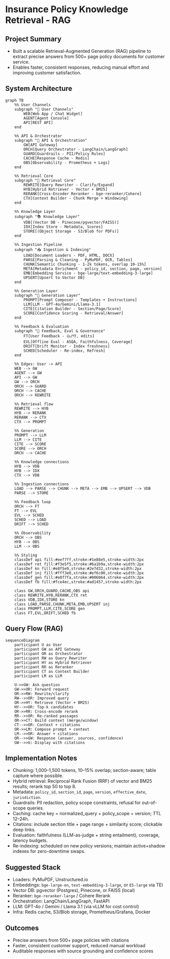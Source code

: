 # Insurance Policy Knowledge Retrieval - RAG

## Project Summary
- Built a scalable Retrieval-Augmented Generation (RAG) pipeline to extract precise answers from 500+ page policy documents for customer service.
- Enables faster, consistent responses, reducing manual effort and improving customer satisfaction.

##  System Architecture

```mermaid
graph TB
    %% User Channels
    subgraph "🎯 User Channels"
        WEB[Web App / Chat Widget]
        AGENT[Agent Console]
        API[REST API]
    end

    %% API & Orchestrator
    subgraph "🧩 API & Orchestration"
        GW[API Gateway]
        ORCH[Query Orchestrator - LangChain/LangGraph]
        GUARD[Guardrails - PII/Policy Rules]
        CACHE[Response Cache - Redis]
        OBS[Observability - Prometheus + Logs]
    end

    %% Retrieval Core
    subgraph "🔎 Retrieval Core"
        REWRITE[Query Rewriter - Clarify/Expand]
        HYB[Hybrid Retriever - Vector + BM25]
        RERANK[Cross-Encoder Reranker - bge-reranker/Cohere]
        CTX[Context Builder - Chunk Merge + Windowing]
    end

    %% Knowledge Layer
    subgraph "📚 Knowledge Layer"
        VDB[(Vector DB - Pinecone/pgvector/FAISS)]
        IDX[Index Store - Metadata, Scores]
        STORE[(Object Storage - S3/Blob for PDFs)]
    end

    %% Ingestion Pipeline
    subgraph "📥 Ingestion & Indexing"
        LOAD[Document Loaders - PDF, HTML, DOCX]
        PARSE[Parsing & Cleaning - PyMuPDF, OCR, Tables]
        CHUNK[Semantic Chunking - 1-2k tokens, overlap 10-15%]
        META[Metadata Enrichment - policy_id, section, page, version]
        EMB[Embedding Service - bge-large/text-embedding-3-large]
        UPSERT[Upsert to Vector DB]
    end

    %% Generation Layer
    subgraph "🧠 Generation Layer"
        PROMPT[Prompt Composer - Templates + Instructions]
        LLM[LLM - GPT-4o/Gemini/Llama-3.1]
        CITE[Citation Builder - Section/Page/Score]
        SCORE[Confidence Scoring - Retrieval/Answer]
    end

    %% Feedback & Evaluation
    subgraph "🔁 Feedback, Eval & Governance"
        FT[User Feedback - 👍/👎, edits]
        EVL[Offline Eval - ASQA, Faithfulness, Coverage]
        DRIFT[Drift Monitor - Index freshness]
        SCHED[Scheduler - Re-index, Refresh]
    end

    %% Edges: User -> API
    WEB --> GW
    AGENT --> GW
    API --> GW
    GW --> ORCH
    ORCH --> GUARD
    ORCH --> CACHE
    ORCH --> REWRITE

    %% Retrieval flow
    REWRITE --> HYB
    HYB --> RERANK
    RERANK --> CTX
    CTX --> PROMPT

    %% Generation
    PROMPT --> LLM
    LLM --> CITE
    CITE --> SCORE
    SCORE --> ORCH
    ORCH --> CACHE

    %% Knowledge connections
    HYB --> VDB
    HYB --> IDX
    CTX --> VDB

    %% Ingestion connections
    LOAD --> PARSE --> CHUNK --> META --> EMB --> UPSERT --> VDB
    PARSE --> STORE

    %% Feedback loop
    ORCH --> FT
    FT --> EVL
    EVL --> SCHED
    SCHED --> LOAD
    DRIFT --> SCHED

    %% Observability
    ORCH --> OBS
    HYB --> OBS
    LLM --> OBS

    %% Styling
    classDef api fill:#eef7ff,stroke:#1e88e5,stroke-width:2px
    classDef ret fill:#f3e5f5,stroke:#6a1b9a,stroke-width:2px
    classDef kn fill:#e8f5e9,stroke:#2e7d32,stroke-width:2px
    classDef inj fill:#fff3e0,stroke:#ef6c00,stroke-width:2px
    classDef gen fill:#e0f7fa,stroke:#006064,stroke-width:2px
    classDef fb fill:#fce4ec,stroke:#ad1457,stroke-width:2px

    class GW,ORCH,GUARD,CACHE,OBS api
    class REWRITE,HYB,RERANK,CTX ret
    class VDB,IDX,STORE kn
    class LOAD,PARSE,CHUNK,META,EMB,UPSERT inj
    class PROMPT,LLM,CITE,SCORE gen
    class FT,EVL,DRIFT,SCHED fb
```

## Query Flow (RAG)

```mermaid
sequenceDiagram
    participant U as User
    participant GW as API Gateway
    participant OR as Orchestrator
    participant RW as Query Rewriter
    participant HY as Hybrid Retriever
    participant RR as Reranker
    participant CT as Context Builder
    participant LM as LLM

    U->>GW: Ask question
    GW->>OR: Forward request
    OR->>RW: Rewrite/clarify
    RW-->>OR: Improved query
    OR->>HY: Retrieve (Vector + BM25)
    HY-->>OR: Top-k candidates
    OR->>RR: Cross-encode rerank
    RR-->>OR: Re-ranked passages
    OR->>CT: Build context (merge/window)
    CT-->>OR: Context + citations
    OR->>LM: Compose prompt + context
    LM-->>OR: Answer + citations
    OR-->>GW: Response (answer, sources, confidence)
    GW-->>U: Display with citations
```

## Implementation Notes
- Chunking: 1,000–1,500 tokens, 10–15% overlap; section-aware; table capture where possible.
- Hybrid retrieval: Reciprocal Rank Fusion (RRF) of vector and BM25 results; rerank top 50 to top 8.
- Metadata: `policy_id`, `section_id`, `page`, `version`, `effective_date`, `jurisdiction`.
- Guardrails: PII redaction, policy scope constraints, refusal for out-of-scope queries.
- Caching: cache key = normalized_query + policy_scope + version; TTL 12–24h.
- Citations: include section title + page range + similarity score; clickable deep links.
- Evaluation: faithfulness (LLM-as-judge + string entailment), coverage, latency budgets.
- Re-indexing: scheduled on new policy versions; maintain active+shadow indexes for zero-downtime swaps.

## Suggested Stack
- Loaders: PyMuPDF, Unstructured.io
- Embeddings: `bge-large-en`, `text-embedding-3-large`, or `E5-large` via TEI
- Vector DB: pgvector (Postgres), Pinecone, or FAISS (local)
- Reranker: `bge-reranker-large` / Cohere Rerank
- Orchestration: LangChain/LangGraph, FastAPI
- LLM: GPT-4o / Gemini / Llama 3.1 (via vLLM for cost control)
- Infra: Redis cache, S3/Blob storage, Prometheus/Grafana, Docker

## Outcomes
- Precise answers from 500+ page policies with citations
- Faster, consistent customer support, reduced manual workload
- Auditable responses with source grounding and confidence scores 
